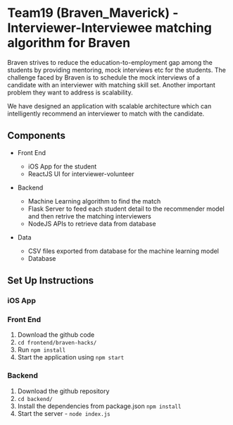 # Team19 (Braven_Maverick) - Interviewer-Interviewee matching algorithm for Braven

Braven strives to reduce the education-to-employment gap among the students by providing mentoring, mock interviews etc for the students. The challenge faced by Braven is to schedule the mock interviews of a candidate with an interviewer with matching skill set. Another important problem they want to address is scalability. 

We have designed an application with scalable  architecture which can intelligently recommend an interviewer to match with the candidate.

## Components
* Front End 
  * iOS App for the student
  * ReactJS UI for interviewer-volunteer

* Backend 
  * Machine Learning algorithm to find the match
  * Flask Server to feed each student detail to the recommender model and then retrive the matching interviewers
  * NodeJS APIs to retrieve data from database
  
* Data
  * CSV files exported from database for the machine learning model
  * Database

## Set Up Instructions
### iOS App
 
### Front End
1. Download the github code
1. ```cd frontend/braven-hacks/```
1. Run  ```npm install```
1. Start the application using ```npm start```
   
### Backend
1. Download the github repository
1. ```cd backend/```
1. Install the dependencies from package.json  ```npm install```
1. Start the server -  ```node index.js```
  
 
 
